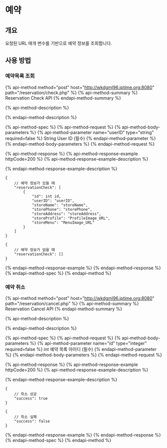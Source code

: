 # 예약

##  개요

 요청된 URL 매개 변수를 기반으로 예약 정보를 조회합니다.

##  사용 방법

###  예약목록 조회

{% api-method method="post" host="http://wkdgml96.iptime.org:8080" path="/reservation/check.php" %}
{% api-method-summary %}
 Reservation Check API
{% endapi-method-summary %}

{% api-method-description %}

{% endapi-method-description %}

{% api-method-spec %}
{% api-method-request %}
{% api-method-body-parameters %}
{% api-method-parameter name="userID" type="string" required=false %}
 String User ID \(필수\)
{% endapi-method-parameter %}
{% endapi-method-body-parameters %}
{% endapi-method-request %}

{% api-method-response %}
{% api-method-response-example httpCode=200 %}
{% api-method-response-example-description %}

{% endapi-method-response-example-description %}

```
{
    // 예약 정보가 있을 때
    "reservationCheck": [
        {
            "id": int id,
            "userID": "userID",
            "storeName": "storeName",
            "storePhone": "storePhone",
            "storeAddress": "storeAddress",
            "storeProfile": "ProfileImage_URL",
            "storeMenu": "MenuImage_URL"
        }
    ]
}

{
    // 예약 정보가 없을 때
    "reservationCheck": []
}
```
{% endapi-method-response-example %}
{% endapi-method-response %}
{% endapi-method-spec %}
{% endapi-method %}



###  예약 취소

{% api-method method="post" host="http://wkdgml96.iptime.org:8080" path="/reservation/cancel.php" %}
{% api-method-summary %}
 Reservation Cancel API
{% endapi-method-summary %}

{% api-method-description %}

{% endapi-method-description %}

{% api-method-spec %}
{% api-method-request %}
{% api-method-body-parameters %}
{% api-method-parameter name="id" type="integer" required=false %}
 int 예약 목록 아이디 \(필수\)
{% endapi-method-parameter %}
{% endapi-method-body-parameters %}
{% endapi-method-request %}

{% api-method-response %}
{% api-method-response-example httpCode=200 %}
{% api-method-response-example-description %}

{% endapi-method-response-example-description %}

```
{
    // 취소 성공
    "success": true
}

{
    // 취소 실패
    "success": false
}
```
{% endapi-method-response-example %}
{% endapi-method-response %}
{% endapi-method-spec %}
{% endapi-method %}





